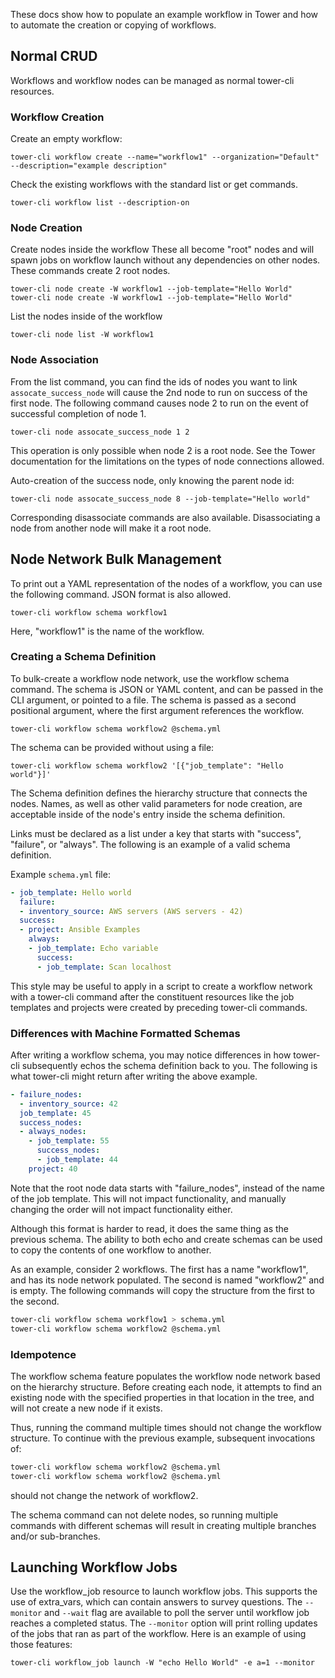 These docs show how to populate an example workflow in Tower
and how to automate the creation or copying of workflows.

## Normal CRUD

Workflows and workflow nodes can be managed as normal tower-cli resources.

### Workflow Creation

Create an empty workflow:
```
tower-cli workflow create --name="workflow1" --organization="Default" --description="example description"
```

Check the existing workflows with the standard list or get commands.
```
tower-cli workflow list --description-on
```

### Node Creation

Create nodes inside the workflow
These all become "root" nodes and will spawn jobs on workflow launch
without any dependencies on other nodes.
These commands create 2 root nodes.
```
tower-cli node create -W workflow1 --job-template="Hello World"
tower-cli node create -W workflow1 --job-template="Hello World"
```

List the nodes inside of the workflow
```
tower-cli node list -W workflow1
```

### Node Association

From the list command, you can find the ids of nodes you want to link
`assocate_success_node` will cause the 2nd node to run on success of the
first node. The following command causes node 2 to run on the event of
successful completion of node 1.
```
tower-cli node assocate_success_node 1 2
```

This operation is only possible when node 2 is a root node.
See the Tower documentation for the limitations on the types of node
connections allowed.

Auto-creation of the success node, only knowing the parent node id:
```
tower-cli node assocate_success_node 8 --job-template="Hello world"
```

Corresponding disassociate commands are also available. Disassociating
a node from another node will make it a root node.

## Node Network Bulk Management

To print out a YAML representation of the nodes of a workflow, you can
use the following command. JSON format is also allowed.

```
tower-cli workflow schema workflow1
```

Here, "workflow1" is the name of the workflow.

### Creating a Schema Definition

To bulk-create a workflow node network, use the workflow schema command.
The schema is JSON or YAML content, and can be passed in the CLI
argument, or pointed to a file. The schema is passed as a second positional
argument, where the first argument references the workflow.

```
tower-cli workflow schema workflow2 @schema.yml
```

The schema can be provided without using a file:

```
tower-cli workflow schema workflow2 '[{"job_template": "Hello world"}]'
```

The Schema definition defines the hierarchy structure that connects the nodes.
Names, as well as other valid parameters for node creation, are acceptable
inside of the node's entry inside the schema definition.

Links must be declared as a list under a key that starts with "success",
"failure", or "always". The following is an example of a valid schema
definition.

Example `schema.yml` file:

```yaml
- job_template: Hello world
  failure:
  - inventory_source: AWS servers (AWS servers - 42)
  success:
  - project: Ansible Examples
    always:
    - job_template: Echo variable
      success:
      - job_template: Scan localhost

```

This style may be useful to apply in a script to create a workflow
network with a tower-cli command after the constituent resources like
the job templates and projects were created by preceding
tower-cli commands.

### Differences with Machine Formatted Schemas

After writing a workflow schema, you may notice differences
in how tower-cli subsequently echos the schema definition back to you.
The following is what tower-cli might return after
writing the above example.

```yaml
- failure_nodes:
  - inventory_source: 42
  job_template: 45
  success_nodes:
  - always_nodes:
    - job_template: 55
      success_nodes:
      - job_template: 44
    project: 40

```

Note that the root node data starts with "failure_nodes", instead
of the name of the job template. This will not impact functionality, and
manually changing the order will not impact functionality either.

Although this format is harder to read, it does the same thing
as the previous schema. The ability to both echo and create schemas can
be used to copy the contents of one workflow to another.

As an example, consider 2 workflows. The first has a name "workflow1", and
has its node network populated. The second is named "workflow2" and is empty.
The following commands will copy the structure from the first to the second.

```bash
tower-cli workflow schema workflow1 > schema.yml
tower-cli workflow schema workflow2 @schema.yml
```

### Idempotence

The workflow schema feature populates the workflow node network based on the
hierarchy structure. Before creating each node, it attempts to find an
existing node with the specified properties in that location in the
tree, and will not create a new node if it exists.

Thus, running the command multiple times should not change the workflow
structure. To continue with the previous example, subsequent
invocations of:

```bash
tower-cli workflow schema workflow2 @schema.yml
tower-cli workflow schema workflow2 @schema.yml
```

should not change the network of workflow2.

The schema command can not delete nodes, so running multiple commands with
different schemas will result in creating multiple branches and/or
sub-branches.

## Launching Workflow Jobs

Use the workflow_job resource to launch workflow jobs.
This supports the use of extra_vars, which can contain answers to
survey questions.
The `--monitor` and `--wait` flag are available to poll the server
until workflow job reaches a completed status. The `--monitor` option
will print rolling updates of the jobs that ran as part of the workflow.
Here is an example of using those features:

```
tower-cli workflow_job launch -W "echo Hello World" -e a=1 --monitor
```
